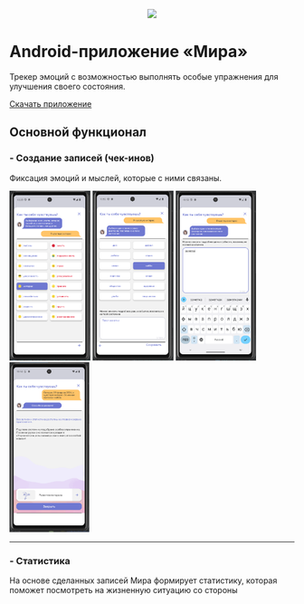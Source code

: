 <p align="center">
  <img src="https://mira-mobile-app.vercel.app/images/Logo.svg" height="200">
</p>



# Android-приложение **«Мира»** 
Трекер эмоций с возможностью выполнять особые упражнения для улучшения своего состояния.

[Скачать приложение](https://mira-mobile-app.vercel.app)

## Основной функционал
### - Создание записей (чек-инов)
Фиксация эмоций и мыслей, которые с ними связаны.

<p align="left">
<img src="https://github.com/Pineapple-Practice-Mira/Android-App/blob/master/screens/check_in_1.png" height="300">
<img src="https://github.com/Pineapple-Practice-Mira/Android-App/blob/master/screens/check_in2.png" height="300">
<img src="https://github.com/Pineapple-Practice-Mira/Android-App/blob/master/screens/check_in3.png" height="300">
<img src="https://github.com/Pineapple-Practice-Mira/Android-App/blob/master/screens/check_in4.png" height="300">
</p>

---

### - Статистика
На основе сделанных записей Мира формирует статистику, которая поможет посмотреть на жизненную ситуацию со стороны
